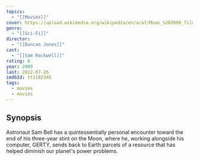 ```yaml
---
topics:
  - "[[Movies]]"
cover: https://upload.wikimedia.org/wikipedia/en/a/af/Moon_%282009_film%29.jpg
genre:
  - "[[Sci-Fi]]"
director:
  - "[[Duncan Jones]]"
cast:
  - "[[Sam Rockwell]]"
rating: 8
year: 2009
last: 2022-07-26
imdbId: tt1182345
tags:
  - movies
  - movies
---
```

## Synopsis

Astronaut Sam Bell has a quintessentially personal encounter toward the end of his three-year stint on the Moon, where he, working alongside his computer, GERTY, sends back to Earth parcels of a resource that has helped diminish our planet's power problems.